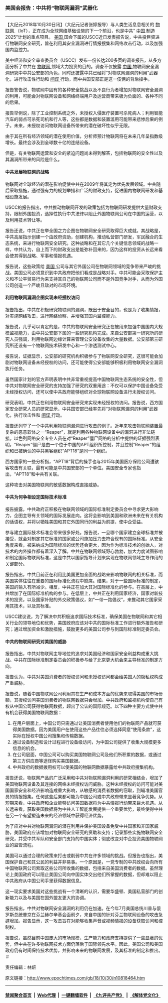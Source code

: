 ### 美国会报告：中共将“物联网漏洞”武器化
------------------------

<p>
 【大纪元2018年10月30日讯】（大纪元记者张婷报导）与人类生活息息相关的
 <a href="http://www.epochtimes.com/gb/tag/%E7%89%A9%E8%81%94%E7%BD%91.html">
  物联网
 </a>
 （IoT），正在成为全球网络基础设施的下一个前沿，也是中共“
 <a href="http://www.epochtimes.com/gb/tag/%E4%B8%AD%E5%9B%BD.html">
  中国
 </a>
 制造2025”计划的重点项目。
 <a href="http://www.epochtimes.com/gb/tag/%E7%BE%8E%E5%9B%BD.html">
  美国
 </a>
 国会下属的USCC近日发表报告说，中共投巨资进行物联网安全研究，旨在利用其安全漏洞进行情报搜集和网络攻击行动，以及加强国内监控力。
</p>
<p>
 美中经济和安全审查委员会（USCC）发布一份长达200多页的调查报告，从多方面分析了中共在
 <a href="http://www.epochtimes.com/gb/tag/%E7%89%A9%E8%81%94%E7%BD%91.html">
  物联网
 </a>
 领域大力投资的目的。调查不仅披露
 <a href="http://www.epochtimes.com/gb/tag/%E4%B8%AD%E5%9B%BD.html">
  中国
 </a>
 物联网安全漏洞研究中中共公安部的角色，同时还披露中共已经将“对物联网漏洞的利用”武器化，进行攻击性行动和
 <a href="http://www.epochtimes.com/gb/tag/%E9%97%B4%E8%B0%8D.html">
  间谍
 </a>
 行动，而中共国安部正是这一伎俩的背后操手。
</p>
<p>
 报告警告说，物联网中固有的各种安全挑战以及不良行为者增加对物联网安全漏洞的利用，可能会对物联网设备和网络终端用户及运营商带来极为负面的、各种不同的后果。
</p>
<p>
 报告举例说，除了工业控制系统之外，未授权入侵医疗装置可杀死病人；利用智能汽车的弱点可杀死司机和行人等，这些都是数据和装置滥用可能带来悲惨后果的例子。未来，未授权访问物联网设备所带来的潜在破坏性似乎无限。
</p>
<p>
 由于其在所有经济领域的潜在使用价值，分析师预计物联网将在未来几年呈指数级增长。最终会涉及到全球数十亿的连结设备。
</p>
<p>
 但是，有关物联网运营和安全的紧迫问题尚未得到解答，包括物联网的安全性以及其漏洞所带来的风险是什么。
</p>
<h4>
 中共发展物联网的战略
</h4>
<p>
 物联网对全球经济的潜在影响促使中共在2009年将其定为优先发展领域。中共随后采取措施，通过强有力的规划举措和广泛的财政支持，促进国内物联网研发和基础设施发展。
</p>
<p>
 USCC的报告指出，中共推动物联网开发的政策包括为物联网研发提供大量财政支持，限制外国投资，选择性执行中共法律以阻止外国物联网公司在中国的运营，以及利用技术转让等。
</p>
<p>
 报告还说，中共正在举全国之力企图在物联网安全研究取得巨大成就。其战略是，中共高层指示创建一个由政府资助，创建机构，推动私营部门研发，军民融合的生态系统，来进行物联网安全研究。这种战略和在其它几个关键信息领域的战略一样，中共认为，自上而下的财政支出是能弥补回来的，因为这样的投资从长远来看会使其得到战略、军事和情报机遇。
</p>
<p>
 报告说，这些政策给
 <a href="http://www.epochtimes.com/gb/tag/%E7%BE%8E%E5%9B%BD.html">
  美国
 </a>
 公司与其它外国公司在物联网领域的竞争带来严峻的挑战。美国公司必须意识到中共政府把他们看成是战略对手。中共可能会采取保护主义和不公平贸易行为来支持其自己的物联网公司而不是外国竞争对手，从而为外国公司创造一个严峻且敌对的市场环境。
</p>
<h4>
 利用物联网漏洞企图实现未经授权访问
</h4>
<p>
 报告指出，中共在积极研究物联网的漏洞，既出于安全目的，也是为了收集情报，对实施网络攻击，进行网络侦察，并增强其国内监控能力。
</p>
<p>
 报告说，几乎可以肯定的是，中共的物联网安全研究正在被用来加强中国国内大规模监视能力，由中共公安部下属的一些研究机构完成。来自公安部第一研究所的研究人员强调，利用物联网边缘计算来管理公安设备收集的大量数据。公安部第三研究所还设有一个物联网技术研发中心和一个渗透测试中心。
</p>
<p>
 报告说，证据显示，公安部的研究机构积极参与了物联网安全研究，这很可能会加剧对物联网设备未经授权的访问，还可能使得公安部能够积极利用物联网安全漏洞执行任务。
</p>
<p>
 虽然国家计划的官方声明表明中共非常重视提高中国物联网生态系统的安全性，但中共对物联网安全研究的支持加强了研究的双重用途：不仅可以保护中国设备免受未经授权访问，还可以使中共政府能够组织对全球物联网设备进行未授权访问。
</p>
<p>
 研究表明，中共正在利用物联网安全研究来实现未经授权的访问。报告说，西方国家安全研究人员的研究显示，中共国安部已经率先将“对物联网漏洞的利用”武器化，执行攻击性和
 <a href="http://www.epochtimes.com/gb/tag/%E9%97%B4%E8%B0%8D.html">
  间谍
 </a>
 行动。
</p>
<p>
 报告还列举了一个中共利用物联网漏洞进行攻击的例子。近年来攻击物联网装置最复杂的恶意软体之一“Reaper”，就是利用各种物联网设备中的漏洞进行非法链接。以色列网络安全专业人员在对“Reaper”僵尸网络的分析中提供的证据强烈表明，“Reaper”僵尸是由一个位于中国的APT组织所控制，并且控制“Reaper”的组织和已被确认的中共黑客组织“APT18”是同一个组织。
</p>
<p>
 西方国家的一些分析指，“APT18”背后的操手也与2015年美国医疗保险公司遭骇客攻击有关联，最有可能是中共国安部的一个单位。美国安全专家也指出，“APT18”和中共有关联。
</p>
<p>
 这种攻击对美国物联网的敏感数据构成直接威胁。
</p>
<h4>
 中共为何争相设定国际技术标准
</h4>
<p>
 报告披露，中共政府正积极在物联网领域的国际标准制定委员会中寻求更大影响力，企图主导有关领域的国际发展走向。这将会影响到美国和欧洲未来在有关机构的话语权，并将以牺牲美国和其它外国同行的利益为前提，使中企受益。
</p>
<p>
 参与建立国际技术标准会带来很多好处。报告说，一旦哪个国家建立全球标准并被接受，就会对制定其它标准的国家或公司施加压力去符合现有的国际标准。从安全角度来看，被采纳成为国际标准的优势还会更大，因为作为标准技术的创始人，对技术的内外操作都有着深入了解。中共在物联网领域野心勃勃，加大力度试图影响和制定国际物联网标准，这是中共以国家指导计划来实现在物联网领域主导作用的关键部分。
</p>
<p>
 报告指出，中共目前正在利用比美国更加全面的战略来影响物联网的相关标准，而美国实体往往在重要的国际标准化流程中缺席。结果，对于一些国际标准的制定，美国的输入有所减少。相反，中共正在加大其对国际标准化的参与。在高层上，中共增加了在国际标准机构的参与。在低层上，中共正在利用国家经济，国家对新技术的投资，以及国家补贴的外交政策倡议，如“一带一路倡议”，来推动其它国家采用其技术，以及其标准。
</p>
<p>
 USCC建议说，为了解决中共积极追求国际技术标准，确保美国在物联网和其它相关行业的领导地位和优势，美国政府应该对中共的国际标准工作进行额外报告和研究；通过增加资金和激励措施，鼓励更多的美国公司参与到国际标准制定委员会。
</p>
<h4>
 中共的物联网研究对美国的威胁
</h4>
<p>
 报告指出，中共对物联网主导地位的追求对美国经济和国家安全利益构成重大挑战。中共在国际标准制定委员会的积极参与给了北京更大机会来主导标准的制定方向。
</p>
<p>
 报告认为，中共对美国消费者的授权访问和未授权访问都会给美国人的隐私权构成严重威胁。
</p>
<p>
 报告说，随着中国物联网公司利用其在生产和成本方面的优势来取得美国的市场份额，其授权访问美国消费者的物联网数据只会增加。中共政府和监视机构使自己有权从中国公司获得物联网数据，超出了公认的国际规范。以下四种主要方式使中共有机会获得美国物联网数据：
</p>
<ol>
 <li>
  在用户层面上，中国公司只需通过让美国消费者使用他们的物联网产品就可获得美国数据。因为美国用户在使用这些产品往往必须选择同意“使用条款”，这实际在授权中国公司搜集和传输数据。
 </li>
 <li>
  通过设备制造和设计过程进行设备级访问，为中国公司提供了收集大规模更多信息的机会。
 </li>
 <li>
  在公司层面，中国公司可以购买美国物联网公司及他们所积累的数据，或通过第三方供应商等途径购买美国数据。
 </li>
 <li>
  中共政府的数据拨用权可以使美国的物联网数据暴露给中共政府搜集机构。
 </li>
</ol>
<p>
 报告还说，物联网产品的广泛采用和中共对物联网漏洞利用的研究相结合，增加了美国物联网设备及其连接的网络未经授权访问威胁。这种未经授权的访问可能对美国国家安全和经济影响造成重大影响，从敏感的消费者数据的窃取，到瞄准美国官员的情报搜集。任何这些后果都可能为中国公司或中共政府带来显著竞争优势。从短期来看，中共政府和企业能够访问美国数据将为中共情报行动带来巨大机遇。从长远来看，获取美国数据将为中共人工智能发展提供一个重要优势，最终使得中共在另一个有望塑造未来的经济领域中获得经济优势。
</p>
<p>
 为了应对中共对物联网漏洞的潜在利用并保护美国设备免受中共国家和非国家威胁，美国政府应该增加对物联网安全研究的资助和支持；记录那些实施物联网安全研究，并受中共军队和安全部门支持的中国实体；彻底改变对中企投资美国物联网业的监管流程。
</p>
<p>
 美国可以通过合理的政策来打击或削弱中共在许多领域的挑战。但报告也指出，美国保护自己和其公民的利益并非易事。一个原因是，一党专制的中共政权会向所有中国物联网公司索取这些公司所收集的数据，包括来自美国消费者的数据。虽然理论上美国政府可以阻止美国公司向中国实体交出他们所掌握的数据，但却难以阻止中共政府从中国公司手里获得数据信息。
</p>
<p>
 这一现实要求美国对这些挑战有一个清晰的认识，需要华盛顿、美国私营部门的创新能力以及与美国在国外盟友更大的协调。
</p>
<p>
 报告指出，中共对物联网安全漏洞的利用仍在加速。在今年7月美国总统川普与俄罗斯总统普京在芬兰赫尔辛基会面前夕，来自中国的针对芬兰物联网设备的攻击急遽增加。报告显示，这一攻击旨在对能够收集声音或视频情报的设备获取访问和控制权。
</p>
<p>
 报告说，虽然目前中国庞大的市场规模，生产能力和政府支持提供了一些显著的优势，但中共在许多物联网技术方面仍落后于国际领先水平。因此，美国公司和美国政府仍有时间保持技术优势，并影响未来的物联网发展，及其标准的制定和推出。＃
</p>
<p>
 责任编辑：林妍
</p>

原文链接：http://www.epochtimes.com/gb/18/10/30/n10818464.htm


------------------------
#### [禁闻聚合首页](https://github.com/gfw-breaker/banned-news/blob/master/README.md) &nbsp;|&nbsp; [Web代理](https://github.com/gfw-breaker/open-proxy/blob/master/README.md) &nbsp;|&nbsp; [一键翻墙软件](https://github.com/gfw-breaker/nogfw/blob/master/README.md) &nbsp;|&nbsp; [《九评共产党》](https://github.com/gfw-breaker/9ping.md/blob/master/README.md#九评之一评共产党是什么) &nbsp;|&nbsp; [《解体党文化》](https://github.com/gfw-breaker/jtdwh.md/blob/master/README.md#绪论)
